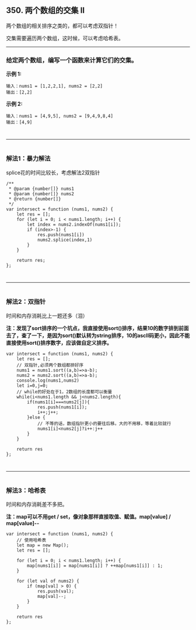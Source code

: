 ## 350. 两个数组的交集 II
两个数组的相关排序之类的，都可以考虑双指针！

交集需要遍历两个数组，这时候，可以考虑哈希表。

***

###  **给定两个数组，编写一个函数来计算它们的交集。** 


**示例 1:**
```
输入：nums1 = [1,2,2,1], nums2 = [2,2]
输出：[2,2]
```

**示例 2:**
```
输入：nums1 = [4,9,5], nums2 = [9,4,9,8,4]
输出：[4,9]
```

#
***
#

### **解法1：暴力解法**

splice花的时间比较长，考虑解法2双指针
```
/**
 * @param {number[]} nums1
 * @param {number[]} nums2
 * @return {number[]}
 */
var intersect = function (nums1, nums2) {
    let res = [];
    for (let i = 0; i < nums1.length; i++) {
        let index = nums2.indexOf(nums1[i]);
        if (index>-1) {
            res.push(nums1[i])
            nums2.splice(index,1)
        }
    }

    return res;
};
```

#
***
#

### **解法2：双指针**
时间和内存消耗比上一题还多（泪）

**注：发现了sort排序的一个坑点，我直接使用sort()排序，结果10的数字排到前面去了，查了一下，是因为sort()默认转为string排序，10的ascll码更小，因此不能直接使用sort()排序数字，应该做自定义排序。**
```
var intersect = function (nums1, nums2) {
    let res = [];
    // 双指针,必须两个数组都排好序
    nums1 = nums1.sort((a,b)=>a-b);
    nums2 = nums2.sort((a,b)=>a-b);
    console.log(nums1,nums2)
    let i=0,j=0;
    // while的好处在于1，2数组的长度都可以衡量
    while(i<nums1.length && j<nums2.length){
        if(nums1[i]===nums2[j]){
            res.push(nums1[i]);
            i++;j++;
        }else {
            // 不等的话，数组指针更小的要往后移。大的不用移，等着比较就行
            nums1[i]<nums2[j]?i++:j++
        }
    }

    return res
};
```


#
***
#

### **解法3：哈希表**
时间和内存消耗差不多把。

**注：map可以不用get / set，像对象那样直接取值、赋值。map[value] / map[value]--**
```
var intersect = function (nums1, nums2) {
    // 使用哈希表
    let map = new Map();
    let res = [];

    for (let i = 0; i < nums1.length; i++) {
        map[nums1[i]] = map[nums1[i]] ? ++map[nums1[i]] : 1;
    }

    for (let val of nums2) {
        if (map[val] > 0) {
            res.push(val);
            map[val]--;
        }
    }

    return res
};
```
